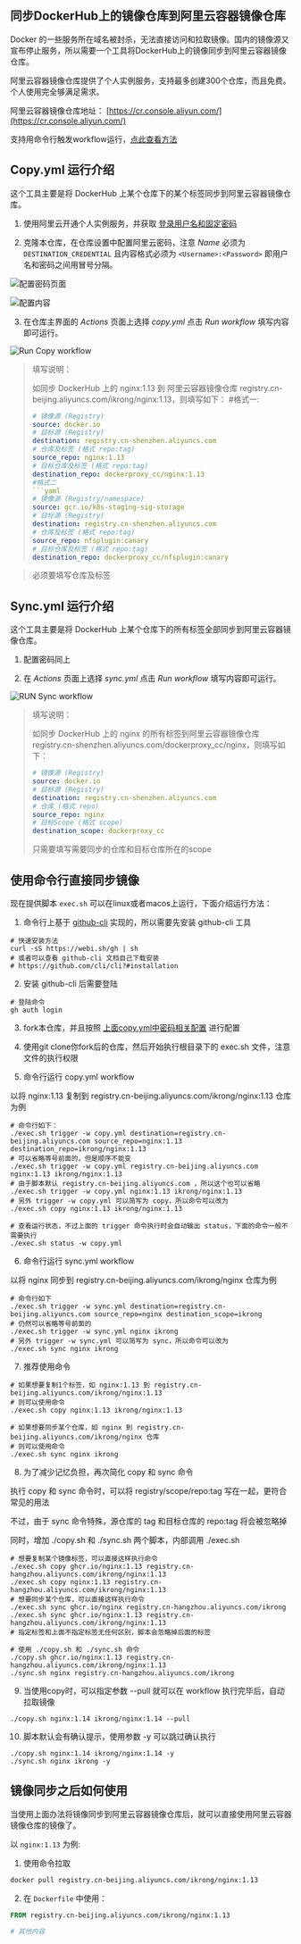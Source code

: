 ## 同步DockerHub上的镜像仓库到阿里云容器镜像仓库

Docker 的一些服务所在域名被封杀，无法直接访问和拉取镜像。国内的镜像源又宣布停止服务，所以需要一个工具将DockerHub上的镜像同步到阿里云容器镜像仓库。

阿里云容器镜像仓库提供了个人实例服务，支持最多创建300个仓库，而且免费。个人使用完全够满足需求。

阿里云容器镜像仓库地址： [https://cr.console.aliyun.com/](https://cr.console.aliyun.com/)

支持用命令行触发workflow运行，[点此查看方法](#使用命令行直接同步镜像)

## Copy.yml 运行介绍

这个工具主要是将 DockerHub 上某个仓库下的某个标签同步到阿里云容器镜像仓库。

1. 使用阿里云开通个人实例服务，并获取 [登录用户名和固定密码](https://cr.console.aliyun.com/cn-hangzhou/instance/credentials)

2. 克隆本仓库，在仓库设置中配置阿里云密码，注意 *Name* 必须为 `DESTINATION_CREDENTIAL` 且内容格式必须为 `<Username>:<Password>` 即用户名和密码之间用冒号分隔。

![配置密码页面](assets/settings-actions-secrets.png)

![配置内容](assets/new-secret.png)

3. 在仓库主界面的  *Actions* 页面上选择 *copy.yml* 点击 *Run workflow* 填写内容即可运行。

![Run Copy workflow](assets/copy.png)

> 填写说明：
>
> 如同步 DockerHub 上的 nginx:1.13 到 阿里云容器镜像仓库 registry.cn-beijing.aliyuncs.com/ikrong/nginx:1.13，则填写如下：
> #格式一:
> ```yaml
> # 镜像源 (Registry)
> source: docker.io
> # 目标源 (Registry)
> destination: registry.cn-shenzhen.aliyuncs.com
> # 仓库及标签 (格式 repo:tag)
> source_repo: nginx:1.13
> # 目标仓库及标签 (格式 repo:tag)
> destination_repo: dockerproxy_cc/nginx:1.13
> #格式二
> ```yaml
> # 镜像源 (Registry/namespace)
> source: gcr.io/k8s-staging-sig-storage
> # 目标源 (Registry)
> destination: registry.cn-shenzhen.aliyuncs.com
> # 仓库及标签 (格式 repo:tag)
> source_repo: nfsplugin:canary
> # 目标仓库及标签 (格式 repo:tag)
> destination_repo: dockerproxy_cc/nfsplugin:canary

> 必须要填写仓库及标签

## Sync.yml 运行介绍

这个工具主要是将 DockerHub 上某个仓库下的所有标签全部同步到阿里云容器镜像仓库。

1. 配置密码同上

2. 在 *Actions* 页面上选择 *sync.yml* 点击 *Run workflow* 填写内容即可运行。

![RUN Sync workflow](assets/sync.png)

> 填写说明：
>
> 如同步 DockerHub 上的 nginx 的所有标签到阿里云容器镜像仓库 registry.cn-shenzhen.aliyuncs.com/dockerproxy_cc/nginx，则填写如下：
>
> ```yaml
> # 镜像源 (Registry)
> source: docker.io
> # 目标源 (Registry)
> destination: registry.cn-shenzhen.aliyuncs.com
> # 仓库 (格式 repo)
> source_repo: nginx
> # 目标Scope (格式 scope)
> destination_scope: dockerproxy_cc
> ```
> 只需要填写需要同步的仓库和目标仓库所在的scope


## 使用命令行直接同步镜像

现在提供脚本 ```exec.sh``` 可以在linux或者macos上运行，下面介绍运行方法：

1. 命令行上基于 [github-cli](https://github.com/cli/cli) 实现的，所以需要先安装 github-cli 工具

```shell
# 快速安装方法
curl -sS https://webi.sh/gh | sh
# 或者可以查看 github-cli 文档自己下载安装
# https://github.com/cli/cli?#installation
```

2. 安装 github-cli 后需要登陆

```shell
# 登陆命令
gh auth login
```

3. fork本仓库，并且按照 [上面copy.yml中密码相关配置](#copyyml-运行介绍) 进行配置

4. 使用git clone你fork后的仓库，然后开始执行根目录下的 exec.sh 文件，注意文件的执行权限

5. 命令行运行 copy.yml workflow

以将 nginx:1.13 复制到 registry.cn-beijing.aliyuncs.com/ikrong/nginx:1.13 仓库为例

```shell
# 命令行如下：
./exec.sh trigger -w copy.yml destination=registry.cn-beijing.aliyuncs.com source_repo=nginx:1.13 destination_repo=ikrong/nginx:1.13
# 可以省略等号前面的，但是顺序不能变
./exec.sh trigger -w copy.yml registry.cn-beijing.aliyuncs.com nginx:1.13 ikrong/nginx:1.13
# 由于脚本默认 registry.cn-beijing.aliyuncs.com ，所以这个也可以省略
./exec.sh trigger -w copy.yml nginx:1.13 ikrong/nginx:1.13
# 另外 trigger -w copy.yml 可以简写为 copy，所以命令可以改为
./exec.sh copy nginx:1.13 ikrong/nginx:1.13

# 查看运行状态，不过上面的 trigger 命令执行时会自动输出 status，下面的命令一般不需要执行
./exec.sh status -w copy.yml
```

6. 命令行运行 sync.yml workflow

以将 nginx 同步到 registry.cn-beijing.aliyuncs.com/ikrong/nginx 仓库为例

```shell
# 命令行如下
./exec.sh trigger -w sync.yml destination=registry.cn-beijing.aliyuncs.com source_repo=nginx destination_scope=ikrong
# 仍然可以省略等号前面的
./exec.sh trigger -w sync.yml nginx ikrong
# 另外 trigger -w sync.yml 可以简写为 sync，所以命令可以改为
./exec.sh sync nginx ikrong
```

7. 推荐使用命令

```shell
# 如果想要复制1个标签，如 nginx:1.13 到 registry.cn-beijing.aliyuncs.com/ikrong/nginx:1.13
# 则可以使用命令
./exec.sh copy nginx:1.13 ikrong/nginx:1.13

# 如果想要同步某个仓库，如 nginx 到 registry.cn-beijing.aliyuncs.com/ikrong/nginx 仓库
# 则可以使用命令
./exec.sh sync nginx ikrong
```

8. 为了减少记忆负担，再次简化 copy 和 sync 命令

执行 copy 和 sync 命令时，可以将 registry/scope/repo:tag 写在一起，更符合常见的用法

不过，由于 sync 命令特殊，源仓库的 tag 和目标仓库的 repo:tag 将会被忽略掉

同时，增加 ./copy.sh 和 ./sync.sh 两个脚本，内部调用 ./exec.sh

```shell
# 想要复制某个镜像标签，可以直接这样执行命令
./exec.sh copy ghcr.io/nginx:1.13 registry.cn-hangzhou.aliyuncs.com/ikrong/nginx:1.13
./exec.sh copy nginx:1.13 registry.cn-hangzhou.aliyuncs.com/ikrong/nginx:1.13
# 想要同步某个仓库，可以直接这样执行命令
./exec.sh sync ghcr.io/nginx registry.cn-hangzhou.aliyuncs.com/ikrong
./exec.sh sync ghcr.io/nginx:1.13 registry.cn-hangzhou.aliyuncs.com/ikrong/nginx:1.13 
# 指定标签和上面不指定标签无任何区别，脚本会忽略掉后面的标签

# 使用 ./copy.sh 和 ./sync.sh 命令
./copy.sh ghcr.io/nginx:1.13 registry.cn-hangzhou.aliyuncs.com/ikrong/nginx:1.13
./sync.sh nginx registry.cn-hangzhou.aliyuncs.com/ikrong
```

9. 当使用copy时，可以指定参数 --pull 就可以在 workflow 执行完毕后，自动拉取镜像

```shell
./copy.sh nginx:1.14 ikrong/nginx:1.14 --pull
```

10. 脚本默认会有确认提示，使用参数 -y 可以跳过确认执行

```shell
./copy.sh nginx:1.14 ikrong/nginx:1.14 -y
./sync.sh nginx ikrong -y
```

## 镜像同步之后如何使用

当使用上面办法将镜像同步到阿里云容器镜像仓库后，就可以直接使用阿里云容器镜像仓库的镜像了。

以 `nginx:1.13` 为例:

1. 使用命令拉取 

```sh
docker pull registry.cn-beijing.aliyuncs.com/ikrong/nginx:1.13
```

2. 在 `Dockerfile` 中使用：

```dockerfile
FROM registry.cn-beijing.aliyuncs.com/ikrong/nginx:1.13

# 其他内容
```
